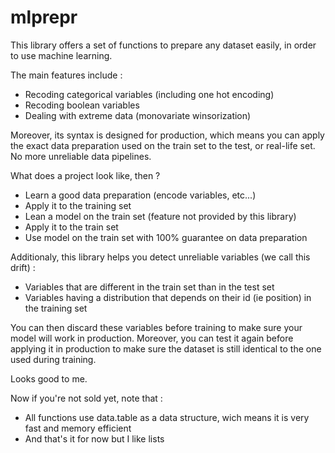 # mlprepr

This library offers a set of functions to prepare any dataset easily, in order to use machine learning.

The main features include :
- Recoding categorical variables (including one hot encoding)
- Recoding boolean variables
- Dealing with extreme data (monovariate winsorization)

Moreover, its syntax is designed for production, which means you can apply the exact data preparation used on the train set to the test, or real-life set. No more unreliable data pipelines.

What does a project look like, then ?
- Learn a good data preparation (encode variables, etc...)
- Apply it to the training set 
- Lean a model on the train set (feature not provided by this library)
- Apply it to the train set
- Use model on the train set with 100% guarantee on data preparation

Additionaly, this library helps you detect unreliable variables (we call this drift) :
- Variables that are different in the train set than in the test set
- Variables having a distribution that depends on their id (ie position) in the training set

You can then discard these variables before training to make sure your model will work in production. Moreover, you can test it again before applying it in production to make sure the dataset is still identical to the one used during training.

Looks good to me.

Now if you're not sold yet, note that :
- All functions use data.table as a data structure, wich means it is very fast and memory efficient
- And that's it for now but I like lists
